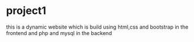 # project1
this is a dynamic website which is build using html,css and bootstrap in the frontend and  php and mysql in the backend
